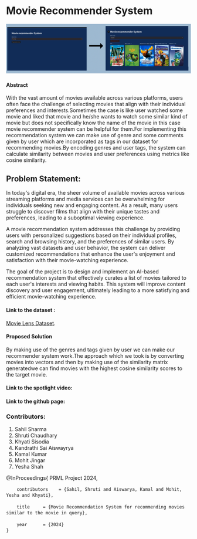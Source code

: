 # Movie Recommender System

![Movie recommender system while searching for movies](interface.png)

#### Abstract
With the vast amount of movies available across various platforms, users often face the challenge
of selecting movies that align with their individual preferences and interests.Sometimes the case is
like user watched some movie and liked that movie and he/she wants to watch some similar kind of
movie but does not specifically know the name of the movie in this case movie recommender system
can be helpful for them.For implementing this recommendation system we can make use of genre
and some comments given by user which are incorporated as tags in our dataset for recommending
movies.By encoding genres and user tags, the system can calculate similarity between movies and user preferences using metrics like cosine similarity. 


## Problem Statement:
In today's digital era, the sheer volume of available movies across various streaming platforms and media services can be overwhelming for individuals seeking new and engaging content. As a result, many users struggle to discover films that align with their unique tastes and preferences, leading to a suboptimal viewing experience.

A movie recommendation system addresses this challenge by providing users with personalized suggestions based on their individual profiles, search and browsing history, and the preferences of similar users. By analyzing vast datasets and user behavior, the system can deliver customized recommendations that enhance the user's enjoyment and satisfaction with their movie-watching experience.

The goal of the project is to design and implement an AI-based recommendation system that effectively curates a list of movies tailored to each user's interests and viewing habits. This system will improve content discovery and user engagement, ultimately leading to a more satisfying and efficient movie-watching experience.

#### Link to the dataset :
[Movie Lens Dataset](https://www.kaggle.com/datasets/shubhammehta21/movie-lens-small-latest-dataset).
#### Proposed Solution
By making use of the genres and tags given by user we can make our recommender system work.The approach which we took is by converting movies into vectors and then  by making use of the similarity matrix generatedwe can find movies with the highest cosine similarity scores to the target movie.
#### Link to the spotlight video:
#### Link to the github page:


### Contributors:
1. Sahil Sharma
2. Shruti Chaudhary 
3. Khyati Sisodia
4. Kandrathi Sai Aiswayrya
5. Kamal Kumar
6. Mohit Jingar
7. Yesha Shah


@InProceedings{
        PRML Project 2024,

        contributors    = {Sahil, Shruti and Aiswarya, Kamal and Mohit, Yesha and Khyati},
        
        title     = {Movie Recommendation System for recommending movies similar to the movie in query},
        
        year      = {2024}
    }
